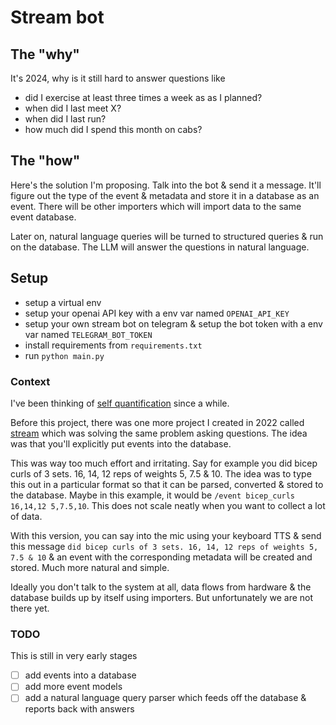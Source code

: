 # Stream bot

## The "why"

It's 2024, why is it still hard to answer questions like

- did I exercise at least three times a week as as I planned?
- when did I last meet X?
- when did I last run?
- how much did I spend this month on cabs?

## The "how"

Here's the solution I'm proposing. Talk into the bot & send it a message. It'll figure out the type of the event & metadata and store it in a database as an event. There will be other importers which will import data to the same event database.

Later on, natural language queries will be turned to structured queries & run on the database. The LLM will answer the questions in natural language.

## Setup

- setup a virtual env
- setup your openai API key with a env var named `OPENAI_API_KEY`
- setup your own stream bot on telegram & setup the bot token with a env var named `TELEGRAM_BOT_TOKEN`
- install requirements from `requirements.txt`
- run `python main.py`

### Context

I've been thinking of [self quantification](https://notes.bharatkalluri.com/Self-quantification) since a while.

Before this project, there was one more project I created in 2022 called [stream](https://github.com/BharatKalluri/stream) which was solving the same problem asking questions. The idea was that you'll explicitly put events into the database.

This was way too much effort and irritating. Say for example you did bicep curls of 3 sets. 16, 14, 12 reps of weights 5, 7.5 & 10. The idea was to type this out in a particular format so that it can be parsed, converted & stored to the database. Maybe in this example, it would be `/event bicep_curls 16,14,12 5,7.5,10`. This does not scale neatly when you want to collect a lot of data.

With this version, you can say into the mic using your keyboard TTS & send this message `did bicep curls of 3 sets. 16, 14, 12 reps of weights 5, 7.5 & 10` & an event with the corresponding metadata will be created and stored. Much more natural and simple.

Ideally you don't talk to the system at all, data flows from hardware & the database builds up by itself using importers. But unfortunately we are not there yet.

### TODO

This is still in very early stages

- [ ] add events into a database
- [ ] add more event models
- [ ] add a natural language query parser which feeds off the database & reports back with answers
